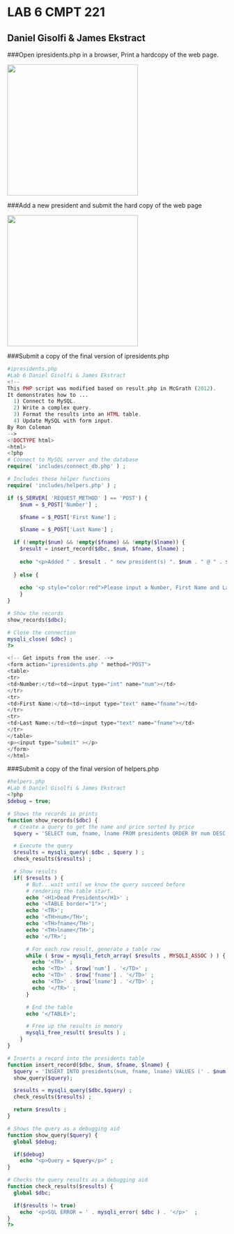 # LAB 6 CMPT 221

## Daniel Gisolfi & James Ekstract

###Open ipresidents.php in a browser, Print a hardcopy of the web page.

<img src="file:///Users/daniel/code-repos/CMPT221-Gisolfi/Lab6/images/HardcopyofWebpage.png" width="300px" />

###Add a new president and submit the hard copy of the web page

<img src="file:///Users/daniel/code-repos/CMPT221-Gisolfi/Lab6/images/HardcoptofWebpageAdterSubmit.png" width="300px" />

###Submit a copy of the final version of ipresidents.php

```php
#ipresidents.php
#Lab 6 Daniel Gisolfi & James Ekstract
<!--
This PHP script was modified based on result.php in McGrath (2012).
It demonstrates how to ...
  1) Connect to MySQL.
  2) Write a complex query.
  3) Format the results into an HTML table.
  4) Update MySQL with form input.
By Ron Coleman
-->
<!DOCTYPE html>
<html>
<?php
# Connect to MySQL server and the database
require( 'includes/connect_db.php' ) ;

# Includes these helper functions
require( 'includes/helpers.php' ) ;

if ($_SERVER[ 'REQUEST_METHOD' ] == 'POST') {
    $num = $_POST['Number'] ;

    $fname = $_POST['First Name'] ;

    $lname = $_POST['Last Name'] ;

  if (!empty($num) && !empty($fname) && !empty($lname)) {
    $result = insert_record($dbc, $num, $fname, $lname) ;
    
    echo "<p>Added " . $result . " new president(s) ". $num . " @ " . $fname . " @ " . $lname . "</p>" ;
  
  } else {
    
    echo '<p style="color:red">Please input a Number, First Name and Last Name!</p>' ;
    }
}

# Show the records
show_records($dbc);

# Close the connection
mysqli_close( $dbc) ;
?>

<!-- Get inputs from the user. -->
<form action="ipresidents.php " method="POST">
<table>
<tr>
<td>Number:</td><td><input type="int" name="num"></td>
</tr>
<tr>
<td>First Name:</td><td><input type="text" name="fname"></td>
</tr>
<tr>
<td>Last Name:</td><td><input type="text" name="fname"></td>
</tr>
</table>
<p><input type="submit" ></p>
</form>
</html>
```



###Submit a copy of the final version of helpers.php

```php
#helpers.php
#Lab 6 Daniel Gisolfi & James Ekstract
<?php
$debug = true;

# Shows the records in prints
function show_records($dbc) {
  # Create a query to get the name and price sorted by price
  $query = 'SELECT num, fname, lname FROM presidents ORDER BY num DESC' ;

  # Execute the query
  $results = mysqli_query( $dbc , $query ) ;
  check_results($results) ;

  # Show results
  if( $results ) {
	  # But...wait until we know the query succeed before
	  # rendering the table start.
	  echo '<H1>Dead Presidents</H1>' ;
	  echo '<TABLE border="1">';
	  echo '<TR>';
	  echo '<TH>num</TH>';
	  echo '<TH>fname</TH>';
	  echo '<TH>lname</TH>';
	  echo '</TR>';

	  # For each row result, generate a table row
	  while ( $row = mysqli_fetch_array( $results , MYSQLI_ASSOC ) ) {
		echo '<TR>' ;
		echo '<TD>' . $row['num'] . '</TD>' ;
		echo '<TD>' . $row['fname'] . '</TD>' ;
		echo '<TD>' . $row['lname'] . '</TD>' ;
		echo '</TR>' ;
	  }

	  # End the table
	  echo '</TABLE>';

	  # Free up the results in memory
	  mysqli_free_result( $results ) ;
	}
}

# Inserts a record into the presidents table
function insert_record($dbc, $num, $fname, $lname) {
  $query = 'INSERT INTO presidents(num, fname, lname) VALUES (' . $num . ' , "' . $fname . '" , "' . $lname . '" )';
  show_query($query);

  $results = mysqli_query($dbc,$query) ;
  check_results($results) ;

  return $results ;
}

# Shows the query as a debugging aid
function show_query($query) {
  global $debug;

  if($debug)
	echo "<p>Query = $query</p>" ;
}

# Checks the query results as a debugging aid
function check_results($results) {
  global $dbc;

  if($results != true)
	echo '<p>SQL ERROR = ' . mysqli_error( $dbc ) . '</p>'  ;
}
?>
```

